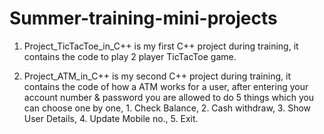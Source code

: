 # Summer-training-mini-projects

1. Project_TicTacToe_in_C++ is my first C++ project during training, it contains the code to play 2 player TicTacToe game.

2. Project_ATM_in_C++ is my second C++ project during training, it contains the code of how a ATM works for a user, after entering your account number & password you are allowed to do 5 things which you can choose one by one, 1. Check Balance, 2. Cash withdraw, 3. Show User Details, 4. Update Mobile no., 5. Exit.
